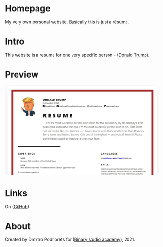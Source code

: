 # Homepage
 My very own personal website. Basically this is just a résumé.

# Intro
This website is a resume for one very specific person - ([Donald Trump](https://en.wikipedia.org/wiki/Donald_Trump)).

# Preview
![Image alt](./assets/image/preview.jpg)

# Links
 On ([GitHub](https://podhorets.github.io/homepage/))

# About
Created by Dmytro Podhorets for ([Binary studio academy](https://academy.binary-studio.com/ua/)), 2021.
